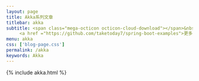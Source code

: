 ```yaml
---
layout: page
title: Akka系列文章
titlebar: akka
subtitle: <span class="mega-octicon octicon-cloud-download"></span>&nbsp;&nbsp;
     <a href ="https://github.com/taketoday7/spring-boot-examples">更多Akka精选教程，<font color="#EB9439">点我</font>查看！</a><br/>
menu: akka
css: ['blog-page.css']
permalink: /akka
keywords: Akka
---
```


{% include akka.html %}
